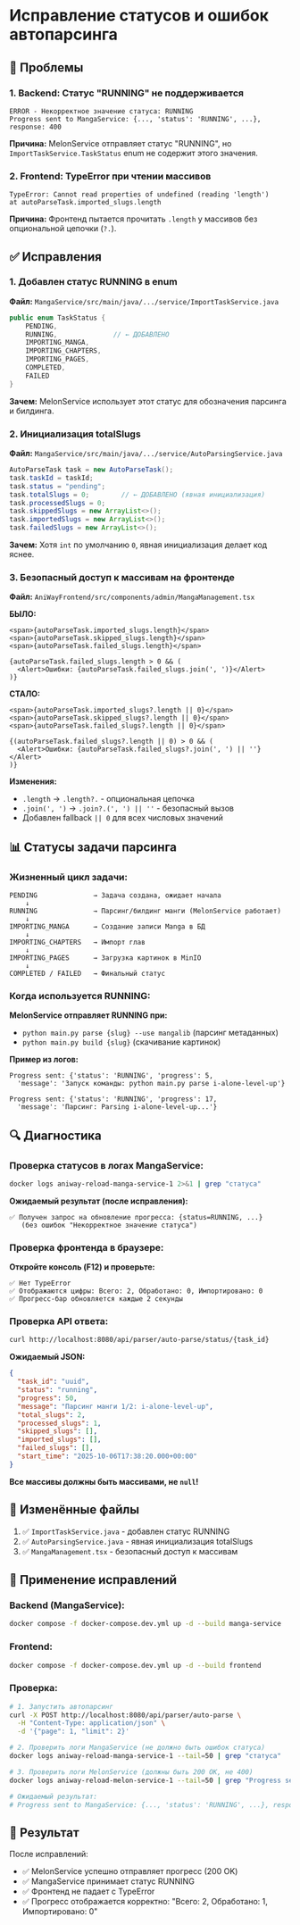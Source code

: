 # Исправление статусов и ошибок автопарсинга

## 🔴 Проблемы

### 1. Backend: Статус "RUNNING" не поддерживается
```
ERROR - Некорректное значение статуса: RUNNING
Progress sent to MangaService: {..., 'status': 'RUNNING', ...}, response: 400
```

**Причина:** MelonService отправляет статус "RUNNING", но `ImportTaskService.TaskStatus` enum не содержит этого значения.

### 2. Frontend: TypeError при чтении массивов
```
TypeError: Cannot read properties of undefined (reading 'length')
at autoParseTask.imported_slugs.length
```

**Причина:** Фронтенд пытается прочитать `.length` у массивов без опциональной цепочки (`?.`).

## ✅ Исправления

### 1. Добавлен статус RUNNING в enum

**Файл:** `MangaService/src/main/java/.../service/ImportTaskService.java`

```java
public enum TaskStatus {
    PENDING,
    RUNNING,              // ← ДОБАВЛЕНО
    IMPORTING_MANGA,
    IMPORTING_CHAPTERS,
    IMPORTING_PAGES,
    COMPLETED,
    FAILED
}
```

**Зачем:** MelonService использует этот статус для обозначения парсинга и билдинга.

### 2. Инициализация totalSlugs

**Файл:** `MangaService/src/main/java/.../service/AutoParsingService.java`

```java
AutoParseTask task = new AutoParseTask();
task.taskId = taskId;
task.status = "pending";
task.totalSlugs = 0;        // ← ДОБАВЛЕНО (явная инициализация)
task.processedSlugs = 0;
task.skippedSlugs = new ArrayList<>();
task.importedSlugs = new ArrayList<>();
task.failedSlugs = new ArrayList<>();
```

**Зачем:** Хотя `int` по умолчанию `0`, явная инициализация делает код яснее.

### 3. Безопасный доступ к массивам на фронтенде

**Файл:** `AniWayFrontend/src/components/admin/MangaManagement.tsx`

**БЫЛО:**
```tsx
<span>{autoParseTask.imported_slugs.length}</span>
<span>{autoParseTask.skipped_slugs.length}</span>
<span>{autoParseTask.failed_slugs.length}</span>

{autoParseTask.failed_slugs.length > 0 && (
  <Alert>Ошибки: {autoParseTask.failed_slugs.join(', ')}</Alert>
)}
```

**СТАЛО:**
```tsx
<span>{autoParseTask.imported_slugs?.length || 0}</span>
<span>{autoParseTask.skipped_slugs?.length || 0}</span>
<span>{autoParseTask.failed_slugs?.length || 0}</span>

{(autoParseTask.failed_slugs?.length || 0) > 0 && (
  <Alert>Ошибки: {autoParseTask.failed_slugs?.join(', ') || ''}</Alert>
)}
```

**Изменения:**
- `.length` → `.length?.` - опциональная цепочка
- `.join(', ')` → `.join?.(', ') || ''` - безопасный вызов
- Добавлен fallback `|| 0` для всех числовых значений

## 📊 Статусы задачи парсинга

### Жизненный цикл задачи:

```
PENDING              → Задача создана, ожидает начала
    ↓
RUNNING              → Парсинг/билдинг манги (MelonService работает)
    ↓
IMPORTING_MANGA      → Создание записи Manga в БД
    ↓
IMPORTING_CHAPTERS   → Импорт глав
    ↓
IMPORTING_PAGES      → Загрузка картинок в MinIO
    ↓
COMPLETED / FAILED   → Финальный статус
```

### Когда используется RUNNING:

**MelonService отправляет RUNNING при:**
- `python main.py parse {slug} --use mangalib` (парсинг метаданных)
- `python main.py build {slug}` (скачивание картинок)

**Пример из логов:**
```
Progress sent: {'status': 'RUNNING', 'progress': 5, 
  'message': 'Запуск команды: python main.py parse i-alone-level-up'}
  
Progress sent: {'status': 'RUNNING', 'progress': 17, 
  'message': 'Парсинг: Parsing i-alone-level-up...'}
```

## 🔍 Диагностика

### Проверка статусов в логах MangaService:

```bash
docker logs aniway-reload-manga-service-1 2>&1 | grep "статуса"
```

**Ожидаемый результат (после исправления):**
```
✅ Получен запрос на обновление прогресса: {status=RUNNING, ...}
   (без ошибок "Некорректное значение статуса")
```

### Проверка фронтенда в браузере:

**Откройте консоль (F12) и проверьте:**
```
✅ Нет TypeError
✅ Отображаются цифры: Всего: 2, Обработано: 0, Импортировано: 0
✅ Прогресс-бар обновляется каждые 2 секунды
```

### Проверка API ответа:

```bash
curl http://localhost:8080/api/parser/auto-parse/status/{task_id}
```

**Ожидаемый JSON:**
```json
{
  "task_id": "uuid",
  "status": "running",
  "progress": 50,
  "message": "Парсинг манги 1/2: i-alone-level-up",
  "total_slugs": 2,
  "processed_slugs": 1,
  "skipped_slugs": [],
  "imported_slugs": [],
  "failed_slugs": [],
  "start_time": "2025-10-06T17:38:20.000+00:00"
}
```

**Все массивы должны быть массивами, не `null`!**

## 📝 Изменённые файлы

1. ✅ `ImportTaskService.java` - добавлен статус RUNNING
2. ✅ `AutoParsingService.java` - явная инициализация totalSlugs
3. ✅ `MangaManagement.tsx` - безопасный доступ к массивам

## 🚀 Применение исправлений

### Backend (MangaService):
```bash
docker compose -f docker-compose.dev.yml up -d --build manga-service
```

### Frontend:
```bash
docker compose -f docker-compose.dev.yml up -d --build frontend
```

### Проверка:
```bash
# 1. Запустить автопарсинг
curl -X POST http://localhost:8080/api/parser/auto-parse \
  -H "Content-Type: application/json" \
  -d '{"page": 1, "limit": 2}'

# 2. Проверить логи MangaService (не должно быть ошибок статуса)
docker logs aniway-reload-manga-service-1 --tail=50 | grep "статуса"

# 3. Проверить логи MelonService (должны быть 200 OK, не 400)
docker logs aniway-reload-melon-service-1 --tail=50 | grep "Progress sent"

# Ожидаемый результат:
# Progress sent to MangaService: {..., 'status': 'RUNNING', ...}, response: 200 ✅
```

## 🎯 Результат

После исправлений:
- ✅ MelonService успешно отправляет прогресс (200 OK)
- ✅ MangaService принимает статус RUNNING
- ✅ Фронтенд не падает с TypeError
- ✅ Прогресс отображается корректно: "Всего: 2, Обработано: 1, Импортировано: 0"
